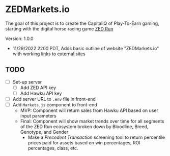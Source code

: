 # ZEDMarkets.io

The goal of this project is to create the CapitalIQ of Play-To-Earn gaming, starting with the digital horse racing game [ZED Run](https://zed.run/)

Version: 1.0.0

* 11/29/2022 2200 PDT, Adds basic outline of website "ZEDMarkets.io" with working links to external sites

## TODO

* [ ] Set-up server
  * [ ] Add ZED API key
  * [ ] Add Hawku API key
* [ ] Add server URL to `.env` file in front-end
* [ ] Add `Markets.js` component to front-end
  * MVP: Component will return sales from Hawku API based on user input parameters
  * Final: Component will show market trends over time for all segments of the ZED Run ecosystem broken down by Bloodline, Breed, Genotype, and Gender
    * Make a *Precedent Transaction* screening tool to return percentile prices paid for assets based on win percentages, ROI percentages, class, etc. 
